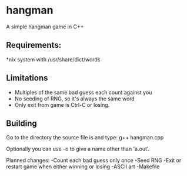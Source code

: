 # hangman
A simple hangman game in C++

## Requirements:
*nix system with /usr/share/dict/words

## Limitations
- Multiples of the same bad guess each count against you
- No seeding of RNG, so it's always the same word
- Only exit from game is Ctrl-C or losing.

## Building
Go to the directory the source file is and type:
g++ hangman.cpp 

Optionally you can use -o to give a name other than 'a.out'. 

Planned changes:
-Count each bad guess only once
-Seed RNG
-Exit or restart game when either winning or losing
-ASCII art
-Makefile
